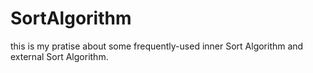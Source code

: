 # SortAlgorithm
this is my pratise about some frequently-used inner Sort Algorithm and external Sort Algorithm.
